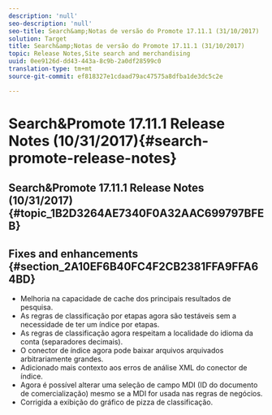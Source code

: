 ```yaml
---
description: 'null'
seo-description: 'null'
seo-title: Search&amp;Notas de versão do Promote 17.11.1 (31/10/2017)
solution: Target
title: Search&amp;Notas de versão do Promote 17.11.1 (31/10/2017)
topic: Release Notes,Site search and merchandising
uuid: 0ee9126d-dd43-443a-8c9b-2a0df28599c0
translation-type: tm+mt
source-git-commit: ef818327e1cdaad79ac47575a8dfba1de3dc5c2e

---
```



# Search&amp;Promote 17.11.1 Release Notes (10/31/2017){#search-promote-release-notes}

## Search&amp;Promote 17.11.1 Release Notes (10/31/2017) {#topic_1B2D3264AE7340F0A32AAC699797BFEB}

## Fixes and enhancements {#section_2A10EF6B40FC4F2CB2381FFA9FFA64BD}

* Melhoria na capacidade de cache dos principais resultados de pesquisa.
* As regras de classificação por etapas agora são testáveis sem a necessidade de ter um índice por etapas.
* As regras de classificação agora respeitam a localidade do idioma da conta (separadores decimais).
* O conector de índice agora pode baixar arquivos arquivados arbitrariamente grandes.
* Adicionado mais contexto aos erros de análise XML do conector de índice.
* Agora é possível alterar uma seleção de campo MDI (ID do documento de comercialização) mesmo se a MDI for usada nas regras de negócios.
* Corrigida a exibição do gráfico de pizza de classificação.

